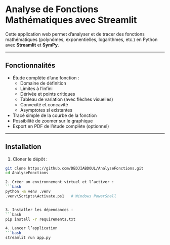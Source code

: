 # Analyse de Fonctions Mathématiques avec Streamlit

Cette application web permet d’analyser et de tracer des fonctions mathématiques (polynômes, exponentielles, logarithmes, etc.) en Python avec **Streamlit** et **SymPy**.

---

## Fonctionnalités

- Étude complète d’une fonction :
  - Domaine de définition
  - Limites à l’infini
  - Dérivée et points critiques
  - Tableau de variation (avec flèches visuelles)
  - Convexité et concavité
  - Asymptotes si existantes
- Tracé simple de la courbe de la fonction
- Possibilité de zoomer sur le graphique
- Export en PDF de l’étude complète (optionnel)

---

## Installation

1. Cloner le dépôt :

```bash
git clone https://github.com/DEDJIABDOUL/AnalyseFonctions.git
cd AnalyseFonctions

2. Créer un environnement virtuel et l’activer :
```bash
python -m venv .venv
.venv\Scripts\Activate.ps1   # Windows PowerShell


3. Installer les dépendances :
```bash
pip install -r requirements.txt

4. Lancer l’application
```bash
streamlit run app.py
